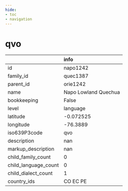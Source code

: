 ```yaml
---
hide:
- toc
- navigation
---
```

# qvo
|                      | info                 |
|:---------------------|:---------------------|
| id                   | napo1242             |
| family_id            | quec1387             |
| parent_id            | orie1242             |
| name                 | Napo Lowland Quechua |
| bookkeeping          | False                |
| level                | language             |
| latitude             | -0.072525            |
| longitude            | -76.3889             |
| iso639P3code         | qvo                  |
| description          | nan                  |
| markup_description   | nan                  |
| child_family_count   | 0                    |
| child_language_count | 0                    |
| child_dialect_count  | 1                    |
| country_ids          | CO EC PE             |